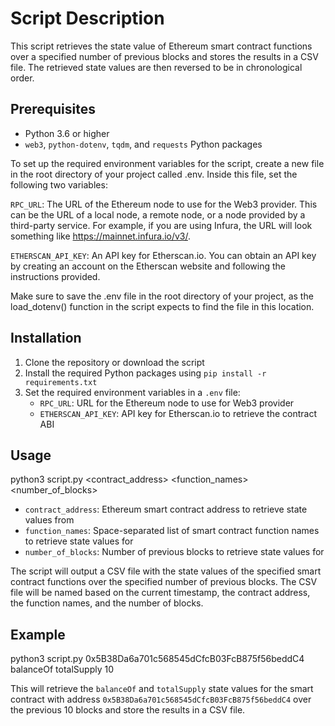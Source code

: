 # Script Description
This script retrieves the state value of Ethereum smart contract functions over a specified number of previous blocks and stores the results in a CSV file. The retrieved state values are then reversed to be in chronological order.

## Prerequisites
- Python 3.6 or higher
- `web3`, `python-dotenv`, `tqdm`, and `requests` Python packages

To set up the required environment variables for the script, create a new file in the root directory of your project called .env. Inside this file, set the following two variables:

`RPC_URL`: The URL of the Ethereum node to use for the Web3 provider. This can be the URL of a local node, a remote node, or a node provided by a third-party service. For example, if you are using Infura, the URL will look something like https://mainnet.infura.io/v3/<your-infura-project-id>.

`ETHERSCAN_API_KEY`: An API key for Etherscan.io. You can obtain an API key by creating an account on the Etherscan website and following the instructions provided.

Make sure to save the .env file in the root directory of your project, as the load_dotenv() function in the script expects to find the file in this location.

## Installation
1. Clone the repository or download the script
2. Install the required Python packages using `pip install -r requirements.txt`
3. Set the required environment variables in a `.env` file:
    - `RPC_URL`: URL for the Ethereum node to use for Web3 provider
    - `ETHERSCAN_API_KEY`: API key for Etherscan.io to retrieve the contract ABI

## Usage
python3 script.py <contract_address> <function_names> <number_of_blocks>

- `contract_address`: Ethereum smart contract address to retrieve state values from
- `function_names`: Space-separated list of smart contract function names to retrieve state values for
- `number_of_blocks`: Number of previous blocks to retrieve state values for

The script will output a CSV file with the state values of the specified smart contract functions over the specified number of previous blocks. The CSV file will be named based on the current timestamp, the contract address, the function names, and the number of blocks.

## Example
python3 script.py 0x5B38Da6a701c568545dCfcB03FcB875f56beddC4 balanceOf totalSupply 10

This will retrieve the `balanceOf` and `totalSupply` state values for the smart contract with address `0x5B38Da6a701c568545dCfcB03FcB875f56beddC4` over the previous 10 blocks and store the results in a CSV file.
